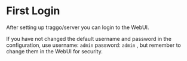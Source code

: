 # First Login

After setting up traggo/server you can login to the WebUI.

If you have not changed the default username and password in the configuration, use username: `admin` password: `admin`
, but remember to change them in the WebUI for security.
